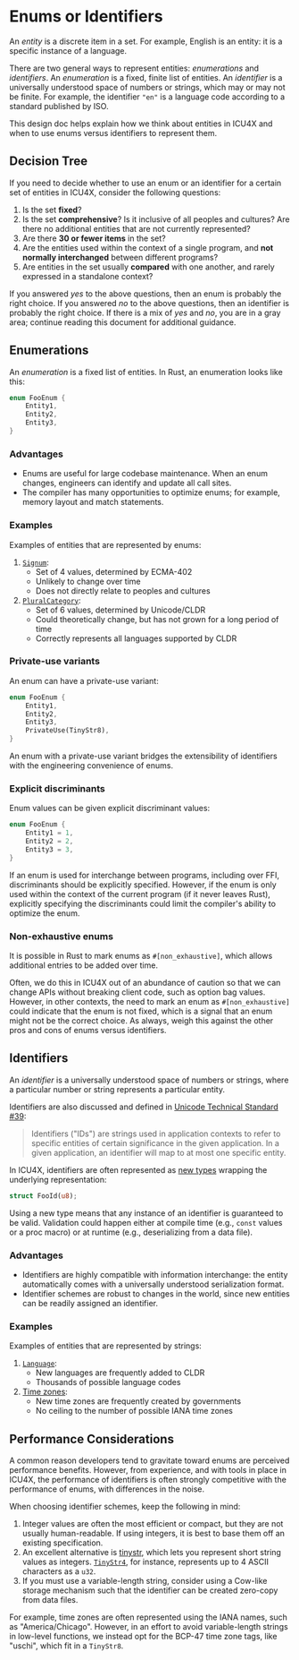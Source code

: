 Enums or Identifiers
====================

An *entity* is a discrete item in a set. For example, English is an entity: it is a specific instance of a language.

There are two general ways to represent entities: *enumerations* and *identifiers*. An *enumeration* is a fixed, finite list of entities. An *identifier* is a universally understood space of numbers or strings, which may or may not be finite. For example, the identifier `"en"` is a language code according to a standard published by ISO.

This design doc helps explain how we think about entities in ICU4X and when to use enums versus identifiers to represent them.

## Decision Tree

If you need to decide whether to use an enum or an identifier for a certain set of entities in ICU4X, consider the following questions:

1. Is the set **fixed**?
2. Is the set **comprehensive**? Is it inclusive of all peoples and cultures? Are there no additional entities that are not currently represented?
3. Are there **30 or fewer items** in the set?
4. Are the entities used within the context of a single program, and **not normally interchanged** between different programs?
5. Are entities in the set usually **compared** with one another, and rarely expressed in a standalone context?

If you answered *yes* to the above questions, then an enum is probably the right choice. If you answered *no* to the above questions, then an identifier is probably the right choice. If there is a mix of *yes* and *no*, you are in a gray area; continue reading this document for additional guidance.

## Enumerations

An *enumeration* is a fixed list of entities. In Rust, an enumeration looks like this:

```rust
enum FooEnum {
    Entity1,
    Entity2,
    Entity3,
}
```

### Advantages

- Enums are useful for large codebase maintenance. When an enum changes, engineers can identify and update all call sites.
- The compiler has many opportunities to optimize enums; for example, memory layout and match statements.

### Examples

Examples of entities that are represented by enums:

1. [`Signum`](https://unicode-org.github.io/icu4x-docs/doc/fixed_decimal/signum/enum.Signum.html):
    - Set of 4 values, determined by ECMA-402
    - Unlikely to change over time
    - Does not directly relate to peoples and cultures
2. [`PluralCategory`](https://unicode-org.github.io/icu4x-docs/doc/icu_plurals/enum.PluralCategory.html):
    - Set of 6 values, determined by Unicode/CLDR
    - Could theoretically change, but has not grown for a long period of time
    - Correctly represents all languages supported by CLDR

### Private-use variants

An enum can have a private-use variant:

```rust
enum FooEnum {
    Entity1,
    Entity2,
    Entity3,
    PrivateUse(TinyStr8),
}
```

An enum with a private-use variant bridges the extensibility of identifiers with the engineering convenience of enums.

### Explicit discriminants

Enum values can be given explicit discriminant values:

```rust
enum FooEnum {
    Entity1 = 1,
    Entity2 = 2,
    Entity3 = 3,
}
```

If an enum is used for interchange between programs, including over FFI, discriminants should be explicitly specified. However, if the enum is only used within the context of the current program (if it never leaves Rust), explicitly specifying the discriminants could limit the compiler's ability to optimize the enum.

### Non-exhaustive enums

It is possible in Rust to mark enums as `#[non_exhaustive]`, which allows additional entries to be added over time.

Often, we do this in ICU4X out of an abundance of caution so that we can change APIs without breaking client code, such as option bag values. However, in other contexts, the need to mark an enum as `#[non_exhaustive]` could indicate that the enum is not fixed, which is a signal that an enum might not be the correct choice. As always, weigh this against the other pros and cons of enums versus identifiers.

## Identifiers

An *identifier* is a universally understood space of numbers or strings, where a particular number or string represents a particular entity.

Identifiers are also discussed and defined in [Unicode Technical Standard #39](http://unicode.org/reports/tr39/):

> Identifiers ("IDs") are strings used in application contexts to refer to specific entities of certain significance in the given application. In a given application, an identifier will map to at most one specific entity.

In ICU4X, identifiers are often represented as [new types](https://doc.rust-lang.org/rust-by-example/generics/new_types.html) wrapping the underlying representation:

```rust
struct FooId(u8);
```

Using a new type means that any instance of an identifier is guaranteed to be valid. Validation could happen either at compile time (e.g., `const` values or a proc macro) or at runtime (e.g., deserializing from a data file).

### Advantages

- Identifiers are highly compatible with information interchange: the entity automatically comes with a universally understood serialization format.
- Identifier schemes are robust to changes in the world, since new entities can be readily assigned an identifier.

### Examples

Examples of entities that are represented by strings:

1. [`Language`](https://unicode-org.github.io/icu4x-docs/doc/icu_locid/subtags/struct.Language.html):
    - New languages are frequently added to CLDR
    - Thousands of possible language codes
2. [Time zones](https://unicode-org.github.io/icu4x-docs/doc/icu_datetime/date/trait.TimeZoneInput.html):
    - New time zones are frequently created by governments
    - No ceiling to the number of possible IANA time zones

## Performance Considerations

A common reason developers tend to gravitate toward enums are perceived performance benefits. However, from experience, and with tools in place in ICU4X, the performance of identifiers is often strongly competitive with the performance of enums, with differences in the noise.

When choosing identifier schemes, keep the following in mind:

1. Integer values are often the most efficient or compact, but they are not usually human-readable. If using integers, it is best to base them off an existing specification.
2. An excellent alternative is [tinystr](https://docs.rs/tinystr/0.4.10/tinystr/index.html), which lets you represent short string values as integers. [`TinyStr4`](https://docs.rs/tinystr/0.4.10/tinystr/struct.TinyStr4.html), for instance, represents up to 4 ASCII characters as a `u32`.
3. If you must use a variable-length string, consider using a Cow-like storage mechanism such that the identifier can be created zero-copy from data files.

For example, time zones are often represented using the IANA names, such as "America/Chicago". However, in an effort to avoid variable-length strings in low-level functions, we instead opt for the BCP-47 time zone tags, like "uschi", which fit in a `TinyStr8`.

